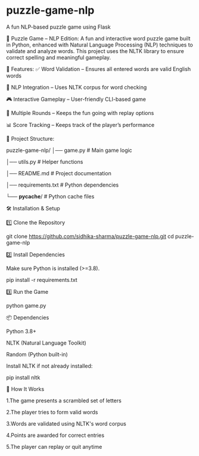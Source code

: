 # puzzle-game-nlp
A fun NLP-based puzzle game using Flask

🧩 Puzzle Game – NLP Edition:
A fun and interactive word puzzle game built in Python, enhanced with Natural Language Processing (NLP) techniques to validate and analyze words.
This project uses the NLTK library to ensure correct spelling and meaningful gameplay.

🚀 Features:
✅ Word Validation – Ensures all entered words are valid English words

🧠 NLP Integration – Uses NLTK corpus for word checking

🎮 Interactive Gameplay – User-friendly CLI-based game

🔄 Multiple Rounds – Keeps the fun going with replay options

📊 Score Tracking – Keeps track of the player’s performance

📂 Project Structure:

puzzle-game-nlp/
│── game.py               # Main game logic

│── utils.py              # Helper functions

│── README.md             # Project documentation

│── requirements.txt      # Python dependencies

└── __pycache__/          # Python cache files

🛠️ Installation & Setup

1️⃣ Clone the Repository

git clone https://github.com/sidhika-sharma/puzzle-game-nlp.git
cd puzzle-game-nlp

2️⃣ Install Dependencies

Make sure Python is installed (>=3.8).

pip install -r requirements.txt

3️⃣ Run the Game

python game.py

📦 Dependencies

Python 3.8+

NLTK (Natural Language Toolkit)

Random (Python built-in)

Install NLTK if not already installed:

pip install nltk

🧪 How It Works

1.The game presents a scrambled set of letters

2.The player tries to form valid words

3.Words are validated using NLTK's word corpus

4.Points are awarded for correct entries

5.The player can replay or quit anytime
